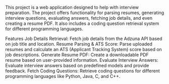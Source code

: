 This project is a  web application designed to help with interview preparation. The project offers functionality for parsing resumes, generating interview questions, evaluating answers, fetching job details, and even creating a resume PDF. It also includes a coding question retrieval system for different programming languages.

Features
Job Details Retrieval: Fetch job details from the Adzuna API based on job title and location.
Resume Parsing & ATS Score: Parse uploaded resumes and calculate an ATS (Applicant Tracking System) score based on job descriptions.
Generate Resume PDF: Create a downloadable PDF resume based on user-provided information.
Evaluate Interview Answers: Evaluate interview answers based on predefined models and provide feedback.
Fetch Coding Questions: Retrieve coding questions for different programming languages like Python, Java, C, and C++.
